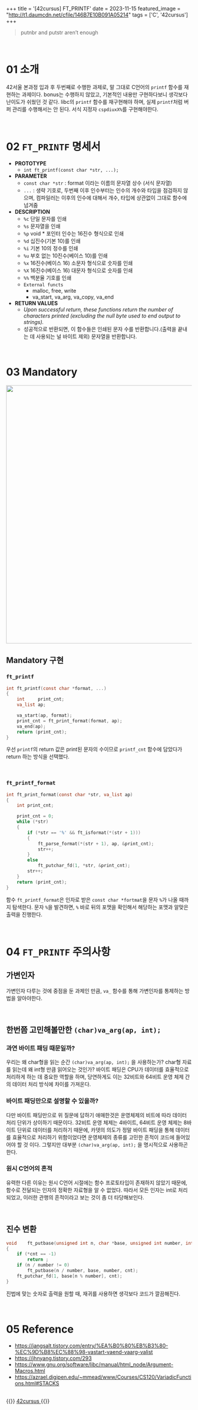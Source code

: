 +++
title = '[42cursus] FT_PRINTF'
date = 2023-11-15
featured_image = "http://t1.daumcdn.net/cfile/146B7E10B091A05214"
tags = ['C', '42cursus']
+++

> putnbr and putstr aren’t enough

<br>

# 01 소개
42서울 본과정 입과 후 두번째로 수행한 과제로, 말 그대로 C언어의 `printf` 함수를 재현하는 과제이다. bonus는 수행하지 않았고, 기본적인 내용만 구현하다보니 생각보다 난이도가 쉬웠던 것 같다. libc의 `printf` 함수를 재구현해야 하며, 실제 `printf`처럼 버퍼 관리를 수행해서는 안 된다. 서식 지정자 `cspdiuxX%`를 구현해야한다.

<br>

# 02 `FT_PRINTF` 명세서
- **PROTOTYPE**
	- `int ft_printf(const char *str, ...);`
- **PARAMETER**
	- `const char *str` : format 이라는 이름의 문자열 상수 (서식 문자열)
	- `...` : 생략 기호로, 두번째 이후 인수부터는 인수의 개수와 타입을 점검하지 않으며, 컴파일러는 이후의 인수에 대해서 개수, 타입에 상관없이 그대로 함수에 넘겨줌
- **DESCRIPTION**
    - `%c` 단일 문자를 인쇄
	- `%s` 문자열을 인쇄
	- `%p` void * 포인터 인수는 16진수 형식으로 인쇄
	- `%d` 십진수(기본 10)를 인쇄
	- `%i` 기본 10의 정수를 인쇄
	- `%u` 부호 없는 10진수(베이스 10)를 인쇄
	- `%x` 16진수(베이스 16) 소문자 형식으로 숫자를 인쇄
	- `%X` 16진수(베이스 16) 대문자 형식으로 숫자를 인쇄
	- `%%` 백분율 기호를 인쇄
	- `External functs`
		- malloc, free, write
		- va_start, va_arg, va_copy, va_end
- **RETURN VALUES**
	- _Upon successful return, these functions return the number of characters printed (excluding the null byte used to end output to strings)._
	- 성공적으로 반환되면, 이 함수들은 인쇄된 문자 수를 반환합니다.(출력을 끝내는 데 사용되는 널 바이트 제외) 문자열을 반환합니다.

<br>

# 03 Mandatory
<img src="https://imgur.com/Ghuekwt.png" width="700">

## Mandatory 구현
### `ft_printf`
``` c
int	ft_printf(const char *format, ...)
{
	int		print_cnt;
	va_list	ap;

	va_start(ap, format);
	print_cnt = ft_print_format(format, ap);
	va_end(ap);
	return (print_cnt);
}
```
우선 `printf`의 return 값은 print된 문자의 수이므로 `printf_cnt` 함수에 담았다가 return 하는 방식을 선택했다.

<br>

### `ft_printf_format`
``` c
int	ft_print_format(const char *str, va_list ap)
{
	int	print_cnt;

	print_cnt = 0;
	while (*str)
	{
		if (*str == '%' && ft_isformat(*(str + 1)))
		{
			ft_parse_format(*(str + 1), ap, &print_cnt);
			str++;
		}
		else
			ft_putchar_fd(1, *str, &print_cnt);
		str++;
	}
	return (print_cnt);
}
```
함수 `ft_printf_format`은 인자로 받은 `const char *fortmat`을 문자 `%`가 나올 때까지 탐색한다. 문자 `%`을 발견하면, `%` 바로 뒤의 포맷을 확인해서 해당하는 포맷과 알맞은 출력을 진행한다.

<br>

# 04 `FT_PRINTF` 주의사항
## 가변인자
가변인자 다루는 것에 중점을 둔 과제인 만큼, `va_` 함수를 통해 가변인자를 통제하는 방법을 알아야한다.

<br>

## 한번쯤 고민해볼만한 `(char)va_arg(ap, int);`
### 과연 바이트 패딩 때문일까?
우리는 왜 char형을 읽는 순간 `(char)va_arg(ap, int);` 을 사용하는가? char형 자료를 읽는데 왜 int형 만큼 읽어오는 것인가?
바이트 패딩은 CPU가 데이터를 효율적으로 처리하게 하는 데 중요한 역할을 하며, 당연하게도 이는 32비트와 64비트 운영 체제 간의 데이터 처리 방식에 차이를 가져온다.

### 바이트 패딩만으로 설명할 수 있을까?
다만 바이트 패딩만으로 위 질문에 답하기 애매한것은 운영체제의 비트에 따라 데이터 처리 단위가 상이하기 때문이다. 32비트 운영 체제는 4바이트, 64비트 운영 체제는 8바이트 단위로 데이터를 처리하기 때문에, 카뎃의 의도가 정말 바이트 패딩을 통해 데이터를 효율적으로 처리하기 위함이었다면 운영체제의 종류를 고민한 흔적이 코드에 들어있어야 할 것 이다. 그렇지만 대부분 `(char)va_arg(ap, int);` 을 명시적으로 사용하곤 한다.

### 원시 C언어의 흔적
유력한 다른 이유는 원시 C언어 시절에는 함수 프로토타입이 존재하지 않았기 때문에, 함수로 전달되는 인자의 정확한 자료형을 알 수 없었다. 따라서 모든 인자는 int로 처리되었고, 이러한 관행의 흔적이라고 보는 것이 좀 더 타당해보인다.

<br>

## 진수 변환
``` c
void    ft_putbase(unsigned int n, char *base, unsigned int number, int *cnt)
{
    if (*cnt == -1)
        return ;
    if (n / number != 0)
        ft_putbase(n / number, base, number, cnt);
    ft_putchar_fd(1, base[n % number], cnt);
}
```
진법에 맞는 숫자로 출력을 원할 때, 재귀를 사용하면 생각보다 코드가 깔끔해진다.

<br>

# 05 Reference
- https://jangsalt.tistory.com/entry/%EA%B0%80%EB%B3%80-%EC%9D%B8%EC%88%98-vastart-vaend-vaarg-valist
- https://jhnyang.tistory.com/293
- https://www.gnu.org/software/libc/manual/html_node/Argument-Macros.html
- https://azrael.digipen.edu/~mmead/www/Courses/CS120/VariadicFunctions.html#STACKS


<br>
{{<alert>}}
<a href="https://elecbrandy.github.io/tags/42cursus"> 42cursus </a>
{{</alert>}}
<br>
